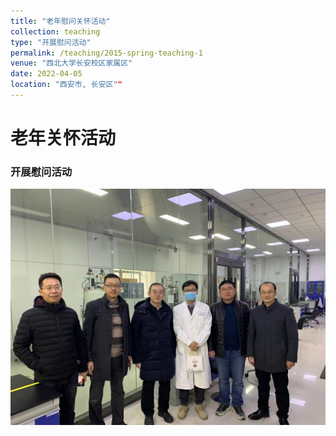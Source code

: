 ```yaml
---
title: "老年慰问关怀活动"
collection: teaching
type: "开展慰问活动"
permalink: /teaching/2015-spring-teaching-1
venue: "西北大学长安校区家属区"
date: 2022-04-05
location: "西安市, 长安区""
---
```

老年关怀活动
============

### 开展慰问活动

![laonian1](/images/Laonian/laonian1.jpg)
